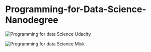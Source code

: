 # Programming-for-Data-Science-Nanodegree
![Programming for data Science Udacity](https://user-images.githubusercontent.com/56017399/91749753-a3aa7580-ebca-11ea-9211-03e248deb64d.jpg)

![Programming for data Science Misk](https://user-images.githubusercontent.com/56017399/91750049-187daf80-ebcb-11ea-8b01-8f45845ceeec.jpg)

